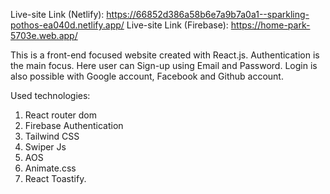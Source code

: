 Live-site Link (Netlify): https://66852d386a58b6e7a9b7a0a1--sparkling-pothos-ea040d.netlify.app/
Live-site Link (Firebase): https://home-park-5703e.web.app/

This is a front-end focused website created with React.js. Authentication is the main focus. Here user can Sign-up using Email and Password. Login is also possible with Google account, Facebook and Github account.

Used technologies:

1. React router dom
2. Firebase Authentication
3. Tailwind CSS
4. Swiper Js
5. AOS
6. Animate.css
7. React Toastify.
